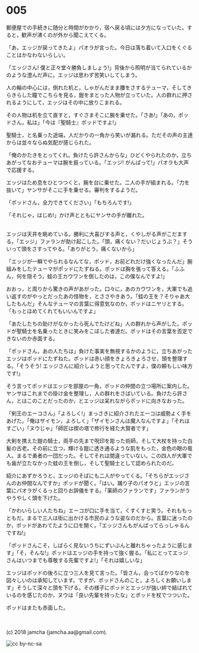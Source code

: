# 005

郵便屋での手続きに随分と時間がかかり，宿へ戻る頃には夕方になっていた。すると，歓声が沸くのが外から聞こえてくる。  

「あ，エッジが戻ってきたよ」パオラが言った。今日は落ち着いて入口をくぐることはかなわないらしい。  

「エッジさん! 僕と正々堂々勝負しましょう!」背後から照明が当てられているかのような澄んだ声に，エッジは思わず苦笑いしてしまう。  

人の輪の中心には，倒れた机と，しゃがんだまま腰をさするテューマ，そしてきらきらした瞳でこちらを見る，鎧をまとった人物が立っていた。人の群れに押されるようにして，エッジはその中に放りこまれる。  

その人物は机を立て直すと，すぐさまそこに腕を乗せた。「さあ!」「あの，ポッドさん，私は」「今は『聖騎士』ポッドですよ!」  

聖騎士，と名乗った途端，人だかりの一角から笑いが漏れる。ただその声の主達からは並々ならぬ気配が感じられた。  

「俺のかたきをとってくれ。負けたら許さんからな」ひどくやられたのか，立ちあがってなおテューマは腕を振っている。「エッジ! がんばって!」パオラも大声で応援する。  

エッジはため息をひとつつくと，腕を台に乗せた。二人の手が組まれる。「力を抜いて」ヤンサがそこに手を乗せる。審判をするようだ。  

「ポッドさん，全力できてください」「もちろんです!」  

「それじゃ，はじめ!」かけ声とともにヤンサの手が離れた。  

<br>  
エッジは天井を眺めている。勝利に大喜びする声と，くやしがる声がこだまする。「エッジ」ファランが助け起こした。「頭，痛くない？だいじょうぶ？」そういって頭をさすってやる。「ありがとう，痛くないから」  

「エッジが一瞬でやられるなんてな，ポッド，お前どれだけ強くなったんだ」腕組みをしたテューマがポッドにたずねる。ポッドは胸を張って答える。「ふふん，何を隠そう，蛙の王カウワンを倒したのは，この僕なんですよ!」  

おおっ，と周りから驚きの声があがった。口々に，あのカウワンを，大軍でも追い返すのがやっとだったあの怪物を，とささやきあう。「蛙の王を？そりゃあ大したもんだ」そんなテューマの言葉に得意気なのか，ポッドはニヤリとする。「もっとほめてくれてもいいんですよ」  

「あたしたちの助けがなかったら死んでたけどね」人の群れから声がした。ポッドが聖騎士を名乗ったときに笑みをこぼした者達だ。ポッドはその言葉を否定できないのか赤面する。  

「ポッドさん，あの人たちは」負けた事実を無視するかのように，立ちあがったエッジはポッドにたずねた。ポッドは赤い顔をきょろきょろさせ，頭を整理する。「そうそう! エッジさんに紹介しようと思ってたんですよ，僕の頼もしい味方です!」  

そう言ってポッドはエッジを部屋の一角，ポッドの仲間の立つ場所に案内した。ヤンサはこれまでの掛け金を整理し，人の群れをさばいている。負けたら許さん，とはこのことだったのか，とエッジは呆れながらポッドに向きなおった。  

「剣王のエーコさん」「よろしく!」まっさきに紹介されたエーコは威勢よく手をあげた。「俺はザイモン，よろしく」「ザイモンさんは魔人なんですよ」「それはすごい」「ヌウじゃ」「師匠は楔の塔で修行を経た大賢者です」  

大剣を携えた鎧の騎士，両手の先まで呪印を彫った術師，そして大杖を持った白髪の古老。その前に立つ，輝ける鎧に透き通るような肌をもった，金色の眼の竜人。まるで勇者の一団だった。そしてそれは間違っていない。この四人が大軍でも歯が立たなかった蛙の王を倒し，そして聖騎士として認められたのだ。  

紹介にあずかろうと，エッジのそばにも二人がやってくる。「そちらがエッジさんのお仲間なんですか」ポッドが聞く。「はい。踊り子のパオラと」エッジの言葉にパオラがくるっと回りお辞儀をする。「薬師のファランです」ファランがうやうやしく頭を下げた。  

「かわいらしい人たちね」エーコが口に手を当て，くすくすと笑う。それももっともだ。まるで三人は街に出かける市民のような姿なのだから。言葉に迷ったのか，ポッドがあわてたように口を開く。「エッジさんもがんばってらっしゃるんですね!」  

「ポッドさんこそ，しばらく見ないうちにずいぶんと離れちゃったように感じます」「そ，そんな!」ポッドはエッジの手を持って強く握る。「私にとってエッジさんはいつまでも尊敬する先輩ですよ!」「それは嬉しいな」  

エッジはポッドの後ろに立つ三人を見て言った。「皆さん，会ってばかりなのを図々しいのは承知しています。ですが，ポッドさんのこと，よろしくお願いします」そうして深々と頭を下げる。その様子にポッドとエッジが強い絆で結ばれているのを感じたのか，ヌウは「良い先輩を持ったな」とポッドを杖でつついた。  

ポッドはまたも赤面した。  

<br>  
<br>  
(c) 2018 jamcha (jamcha.aa@gmail.com).  

![cc by-nc-sa](http://i.creativecommons.org/l/by-nc-sa/4.0/88x31.png)
